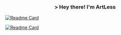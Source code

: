 <h3 align="center">> Hey there! I'm ArtLess</h2>

[![Readme Card](https://github-readme-stats.vercel.app/api/pin/?username=ArtLessYT&repo=News-Bot)](https://github.com/ArtLessYT/News-Bot)

[![Readme Card](https://github-readme-stats.vercel.app/api/pin/?username=anuraghazra&repo=github-readme-stats)](https://github.com/anuraghazra/github-readme-stats)
